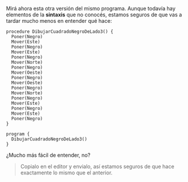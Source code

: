 Mirá ahora esta otra versión del mismo programa. Aunque todavía hay elementos de la **sintaxis** que no conocés, estamos seguros de que vas a tardar mucho menos en entender qué hace:

```puppet
procedure DibujarCuadradoNegroDeLado3() {
  Poner(Negro)
  Mover(Este)
  Poner(Negro)
  Mover(Este)
  Poner(Negro)
  Mover(Norte)
  Poner(Negro)
  Mover(Oeste)
  Poner(Negro)
  Mover(Oeste)
  Poner(Negro)
  Mover(Norte)
  Poner(Negro)
  Mover(Este)
  Poner(Negro)
  Mover(Este)
  Poner(Negro)    
}

program {
  DibujarCuadradoNegroDeLado3()   
}
```

¿Mucho más fácil de entender, no? 

> Copialo en el editor y envialo, así estamos seguros de que hace exactamente lo mismo que el anterior.
